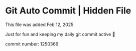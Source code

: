 # Git Auto Commit | Hidden File

This file was added Feb 12, 2025

Just for fun and keeping my daily git commit active 🤪

commit number: 1250366
